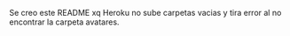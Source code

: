 Se creo este README xq Heroku no sube carpetas vacias y tira error al no encontrar la carpeta avatares.